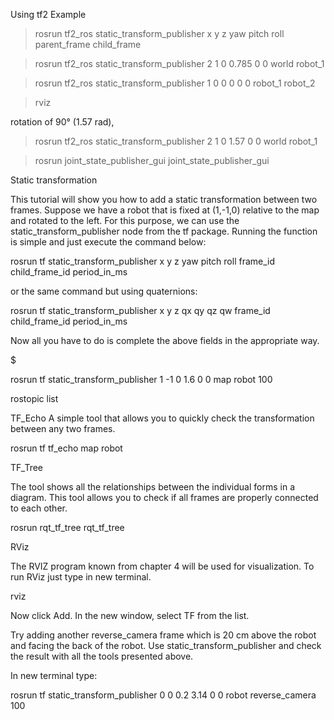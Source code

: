Using tf2
Example
> rosrun tf2_ros static_transform_publisher x y z yaw pitch roll parent_frame child_frame

> rosrun tf2_ros static_transform_publisher 2 1 0 0.785 0 0 world robot_1

> rosrun tf2_ros static_transform_publisher 1 0 0 0 0 0 robot_1 robot_2

> rviz 

rotation of 90° (1.57 rad), 
> rosrun tf2_ros static_transform_publisher 2 1 0 1.57 0 0 world robot_1

> rosrun joint_state_publisher_gui joint_state_publisher_gui


Static transformation

This tutorial will show you how to add a static transformation between two frames. Suppose we have a robot that is fixed at (1,-1,0) relative to the map and rotated to the left. For this purpose, we can use the static_transform_publisher node from the tf package. Running the function is simple and just execute the command below:

rosrun tf static_transform_publisher x y z yaw pitch roll frame_id child_frame_id period_in_ms

or the same command but using quaternions:

rosrun tf static_transform_publisher x y z qx qy qz qw frame_id child_frame_id period_in_ms

Now all you have to do is complete the above fields in the appropriate way.

$

rosrun tf static_transform_publisher 1 -1 0 1.6 0 0 map robot 100

rostopic list 

TF_Echo
A simple tool that allows you to quickly check the transformation between any two frames.

rosrun tf tf_echo map robot

TF_Tree

The tool shows all the relationships between the individual forms in a diagram. This tool allows you to check if all frames are properly connected to each other.

rosrun rqt_tf_tree rqt_tf_tree 

RViz

The RVIZ program known from chapter 4 will be used for visualization. To run RViz just type in new terminal.

rviz

Now click Add. In the new window, select TF from the list.

Try adding another reverse_camera frame which is 20 cm above the robot and facing the back of the robot. Use static_transform_publisher and check the result with all the tools presented above.

In new terminal type:

rosrun tf static_transform_publisher 0 0 0.2 3.14 0 0 robot reverse_camera 100

